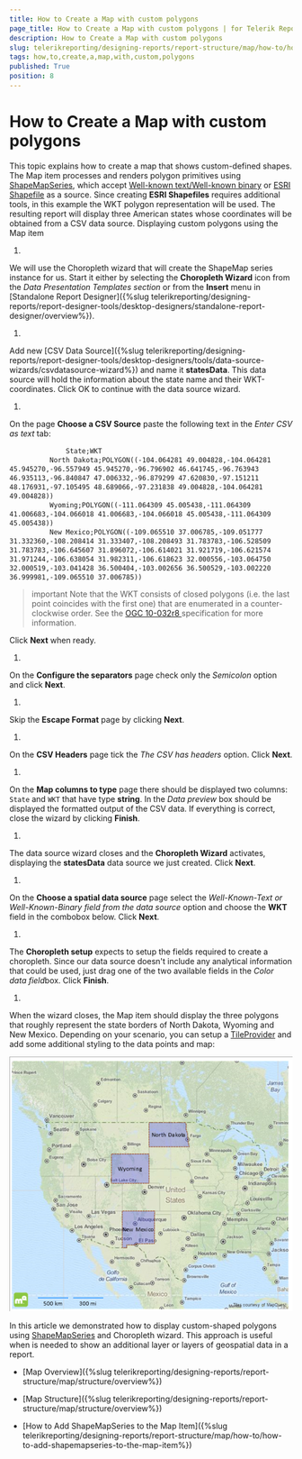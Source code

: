 ```yaml
---
title: How to Create a Map with custom polygons
page_title: How to Create a Map with custom polygons | for Telerik Reporting Documentation
description: How to Create a Map with custom polygons
slug: telerikreporting/designing-reports/report-structure/map/how-to/how-to-create-a-map-with-custom-polygons
tags: how,to,create,a,map,with,custom,polygons
published: True
position: 8
---
```


# How to Create a Map with custom polygons



This topic explains how to create a map that shows custom-defined shapes. The Map item processes and renders polygon primitives
        using [ShapeMapSeries](/reporting/api/Telerik.Reporting.ShapeMapSeries),
        which accept
        [Well-known text/Well-known binary](http://en.wikipedia.org/wiki/Well-known_text)        or
        [ESRI Shapefile](http://en.wikipedia.org/wiki/Shapefile)        as a source. Since creating __ESRI Shapefiles__ requires additional tools, in this example the WKT polygon representation
        will be used. The resulting report will display three American states whose coordinates will be obtained from a CSV data source.
      Displaying custom polygons using the Map item

1. 

We will use the Choropleth wizard that will create the ShapeMap series instance for us. Start it either by selecting the
              __Choropleth Wizard__ icon from the *Data Presentation Templates section* or from the __Insert__              menu in [Standalone Report Designer]({%slug telerikreporting/designing-reports/report-designer-tools/desktop-designers/standalone-report-designer/overview%}).
            

1. 

Add new
              [CSV Data Source]({%slug telerikreporting/designing-reports/report-designer-tools/desktop-designers/tools/data-source-wizards/csvdatasource-wizard%})              and name it __statesData__. This data source will hold the information about the state name and their WKT-coordinates.
              Click OK to continue with the data source wizard.
            

1. 

On the page __Choose a CSV Source__ paste the following text in the *Enter CSV as text* tab:
            

	              State;WKT
              North Dakota;POLYGON((-104.064281 49.004828,-104.064281 45.945270,-96.557949 45.945270,-96.796902 46.641745,-96.763943 46.935113,-96.840847 47.006332,-96.879299 47.620830,-97.151211 48.176931,-97.105495 48.689066,-97.231838 49.004828,-104.064281 49.004828))
              Wyoming;POLYGON((-111.064309 45.005438,-111.064309 41.006683,-104.066018 41.006683,-104.066018 45.005438,-111.064309 45.005438))
              New Mexico;POLYGON((-109.065510 37.006785,-109.051777 31.332360,-108.208414 31.333407,-108.208493 31.783783,-106.528509 31.783783,-106.645607 31.896072,-106.614021 31.921719,-106.621574 31.971244,-106.638054 31.982311,-106.618623 32.000556,-103.064750 32.000519,-103.041428 36.500404,-103.002656 36.500529,-103.002220 36.999981,-109.065510 37.006785))
            



>important Note that the WKT consists of closed polygons (i.e. the last point coincides with the first one) that are enumerated in a counter-clockwise order.                See the                [OGC 10-032r8 ](https://portal.opengeospatial.org/files/?artifact_id=56866)                specification for more information.              


Click __Next__ when ready.
            

1. 

On the __Configure the separators__ page check only the *Semicolon* option and click __Next__.
            

1. 

Skip the __Escape Format__ page by clicking __Next__.
            

1. 

On the __CSV Headers__ page tick the *The CSV has headers* option. Click __Next__.
            

1. 

On the __Map columns to type__ page there should be displayed two columns: `State` and `WKT` that have type __string__.
              In the *Data preview* box should be displayed the formatted output of the CSV data. If everything is correct, close the wizard by clicking __Finish__.
            

1. 

The data source wizard closes and the __Choropleth Wizard__ activates, displaying the __statesData__ data source we just created. Click __Next__.
            

1. 

On the __Choose a spatial data source__ page select the
              *Well-Known-Text or Well-Known-Binary field from the data source* option and choose the
              __WKT__ field in the combobox below. Click __Next__.
            

1. 

The __Choropleth setup__ expects to setup the fields required to create a choropleth.
              Since our data source doesn't include any analytical information that could be used, just drag one of the two available fields in the
              *Color data field*box. Click __Finish__.
            

1. 

When the wizard closes, the Map item should display the three polygons that roughly represent the state borders of North Dakota, Wyoming and New Mexico.
              Depending on your scenario, you can setup a
              [TileProvider](/reporting/api/Telerik.Reporting.TileProvider) and add some additional styling to the data points and map:
              
  ![Map CustomWKT](images/Map/MapCustomWKT.png)

In this article we demonstrated how to display custom-shaped polygons using
            [ShapeMapSeries](/reporting/api/Telerik.Reporting.ShapeMapSeries) and Choropleth wizard. This approach is useful when is needed to
            show an additional layer or layers of geospatial data in a report.
          

 * [Map Overview]({%slug telerikreporting/designing-reports/report-structure/map/structure/overview%})

 * [Map Structure]({%slug telerikreporting/designing-reports/report-structure/map/structure/overview%})

 * [How to Add ShapeMapSeries to the Map Item]({%slug telerikreporting/designing-reports/report-structure/map/how-to/how-to-add-shapemapseries-to-the-map-item%})
